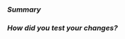### _Summary_

<!--
  What changed? Link to relevant issues.
-->

### _How did you test your changes?_

<!--
  Verify changes. Include relevant screenshots/videos
-->

